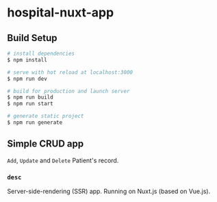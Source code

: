 # hospital-nuxt-app

## Build Setup

```bash
# install dependencies
$ npm install

# serve with hot reload at localhost:3000
$ npm run dev

# build for production and launch server
$ npm run build
$ npm run start

# generate static project
$ npm run generate
```


## Simple CRUD app
`Add`, `Update` and `Delete` Patient's record. 


### `desc`
Server-side-rendering (SSR) app. 
Running on Nuxt.js (based on Vue.js).